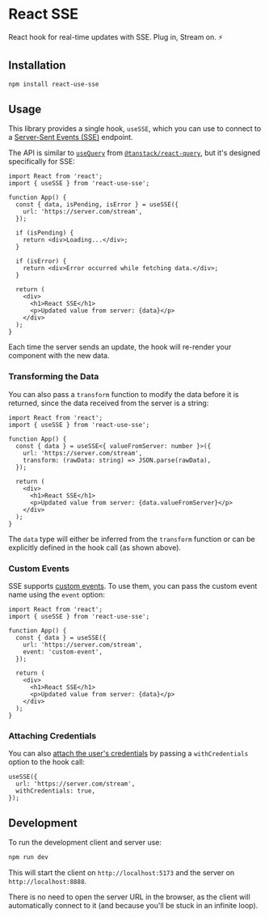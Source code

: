 # React SSE

React hook for real-time updates with SSE. Plug in, Stream on. ⚡️

## Installation

```bash
npm install react-use-sse
```

## Usage

This library provides a single hook, `useSSE`, which you can use to connect to a
[Server-Sent Events (SSE)](https://developer.mozilla.org/en-US/docs/Web/API/Server-sent_events) endpoint.

The API is similar to [`useQuery`](https://tanstack.com/query/latest/docs/framework/react/reference/useQuery)
from [`@tanstack/react-query`](https://tanstack.com/query/latest/docs/framework/react/overview),
but it's designed specifically for SSE:

```tsx
import React from 'react';
import { useSSE } from 'react-use-sse';

function App() {
  const { data, isPending, isError } = useSSE({
    url: 'https://server.com/stream',
  });

  if (isPending) {
    return <div>Loading...</div>;
  }

  if (isError) {
    return <div>Error occurred while fetching data.</div>;
  }

  return (
    <div>
      <h1>React SSE</h1>
      <p>Updated value from server: {data}</p>
    </div>
  );
}
```

Each time the server sends an update, the hook will re-render your component with the new data.

### Transforming the Data

You can also pass a `transform` function to modify the data before it is returned, since the data received from the server is a string:

```tsx
import React from 'react';
import { useSSE } from 'react-use-sse';

function App() {
  const { data } = useSSE<{ valueFromServer: number }>({
    url: 'https://server.com/stream',
    transform: (rawData: string) => JSON.parse(rawData),
  });

  return (
    <div>
      <h1>React SSE</h1>
      <p>Updated value from server: {data.valueFromServer}</p>
    </div>
  );
}
```

The `data` type will either be inferred from the `transform` function or can be explicitly defined in the hook call (as shown above).

### Custom Events

SSE supports [custom events](https://developer.mozilla.org/en-US/docs/Web/API/Server-sent_events/Using_server-sent_events#listening_for_custom_events).
To use them, you can pass the custom event name using the `event` option:

```tsx
import React from 'react';
import { useSSE } from 'react-use-sse';

function App() {
  const { data } = useSSE({
    url: 'https://server.com/stream',
    event: 'custom-event',
  });

  return (
    <div>
      <h1>React SSE</h1>
      <p>Updated value from server: {data}</p>
    </div>
  );
}
```

### Attaching Credentials

You can also [attach the user's credentials](https://developer.mozilla.org/en-US/docs/Web/API/EventSource/EventSource#withcredentials) by passing a `withCredentials` option to the hook call:

```tsx
useSSE({
  url: 'https://server.com/stream',
  withCredentials: true,
});
```

## Development

To run the development client and server use:

```bash
npm run dev
```

This will start the client on `http://localhost:5173` and the server on `http://localhost:8888`.

There is no need to open the server URL in the browser, as the client will automatically connect to it (and because you'll be stuck in an infinite loop).
